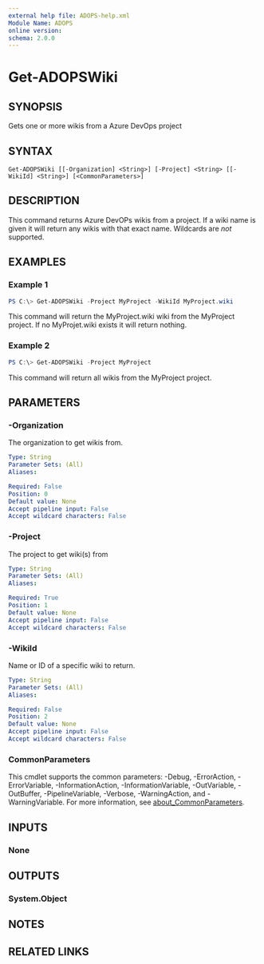```yaml
---
external help file: ADOPS-help.xml
Module Name: ADOPS
online version:
schema: 2.0.0
---
```


# Get-ADOPSWiki

## SYNOPSIS
Gets one or more wikis from a Azure DevOps project

## SYNTAX

```
Get-ADOPSWiki [[-Organization] <String>] [-Project] <String> [[-WikiId] <String>] [<CommonParameters>]
```

## DESCRIPTION
This command returns Azure DevOPs wikis from a project.
If a wiki name is given it will return any wikis with that exact name.
Wildcards are _not_ supported.

## EXAMPLES

### Example 1
```powershell
PS C:\> Get-ADOPSWiki -Project MyProject -WikiId MyProject.wiki
```

This command will return the MyProject.wiki wiki from the MyProject project.
If no MyProjet.wiki exists it will return nothing.

### Example 2
```powershell
PS C:\> Get-ADOPSWiki -Project MyProject
```

This command will return all wikis from the MyProject project.

## PARAMETERS

### -Organization
The organization to get wikis from.

```yaml
Type: String
Parameter Sets: (All)
Aliases:

Required: False
Position: 0
Default value: None
Accept pipeline input: False
Accept wildcard characters: False
```

### -Project
The project to get wiki(s) from

```yaml
Type: String
Parameter Sets: (All)
Aliases:

Required: True
Position: 1
Default value: None
Accept pipeline input: False
Accept wildcard characters: False
```

### -WikiId
Name or ID of a specific wiki to return.

```yaml
Type: String
Parameter Sets: (All)
Aliases:

Required: False
Position: 2
Default value: None
Accept pipeline input: False
Accept wildcard characters: False
```

### CommonParameters
This cmdlet supports the common parameters: -Debug, -ErrorAction, -ErrorVariable, -InformationAction, -InformationVariable, -OutVariable, -OutBuffer, -PipelineVariable, -Verbose, -WarningAction, and -WarningVariable. For more information, see [about_CommonParameters](http://go.microsoft.com/fwlink/?LinkID=113216).

## INPUTS

### None

## OUTPUTS

### System.Object
## NOTES

## RELATED LINKS
